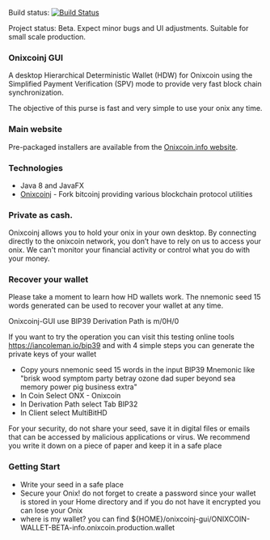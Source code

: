 Build status: [![Build Status](https://travis-ci.org/jestevez/onixcoinj-gui.svg?branch=master)](https://travis-ci.org/jestevez/onixcoinj-gui) 

Project status: Beta. Expect minor bugs and UI adjustments. Suitable for small scale production.

### Onixcoinj GUI

A desktop Hierarchical Deterministic Wallet (HDW) for Onixcoin using the Simplified Payment Verification (SPV) mode to provide very fast block chain synchronization.

The objective of this purse is fast and very simple to use your onix any time.

### Main website

Pre-packaged installers are available from the [Onixcoin.info website](https://www.onixcoin.info/wallet).

### Technologies

* Java 8 and JavaFX
* [Onixcoinj](https://github.com/jestevez/onixcoinj) - Fork bitcoinj providing various blockchain protocol utilities

### Private as cash.

Onixcoinj allows you to hold your onix in your own desktop. By connecting directly to the onixcoin network, you don’t have to rely on us to access your onix. We can't monitor your financial activity or control what you do with your money.

### Recover your wallet

Please take a moment to learn how HD wallets work. The nnemonic seed 15 words generated can be used to recover your wallet at any time.

Onixcoinj-GUI use BIP39 Derivation Path is m/0H/0

If you want to try the operation you can visit this testing online tools https://iancoleman.io/bip39 and with 4 simple steps you can generate the private keys of your wallet

* Copy yours nnemonic seed 15 words in the input BIP39 Mnemonic like "brisk wood symptom party betray ozone dad super beyond sea memory power pig business extra"
* In Coin Select ONX - Onixcoin
* In Derivation Path select Tab  BIP32
* In Client select MultiBitHD

For your security, do not share your seed, save it in digital files or emails that can be accessed by malicious applications or virus. We recommend you write it down on a piece of paper and keep it in a safe place

### Getting Start

* Write your seed in a safe place
* Secure your Onix! do not forget to create a password since your wallet is stored in your Home directory and if you do not have it encrypted you can lose your Onix
* where is my wallet? you can find ${HOME}/onixcoinj-gui/ONIXCOIN-WALLET-BETA-info.onixcoin.production.wallet
